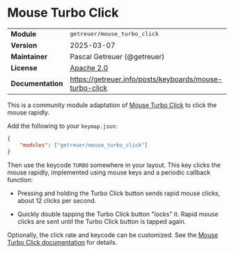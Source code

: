 # Mouse Turbo Click

<table>
<tr><td><b>Module</b></td><td><tt>getreuer/mouse_turbo_click</tt></td></tr>
<tr><td><b>Version</b></td><td>2025-03-07</td></tr>
<tr><td><b>Maintainer</b></td><td>Pascal Getreuer (@getreuer)</td></tr>
<tr><td><b>License</b></td><td><a href="../LICENSE.txt">Apache 2.0</a></td></tr>
<tr><td><b>Documentation</b></td><td>
<a href="https://getreuer.info/posts/keyboards/mouse-turbo-click">https://getreuer.info/posts/keyboards/mouse-turbo-click</a>
</td></tr>
</table>

This is a community module adaptation of [Mouse Turbo
Click](https://getreuer.info/posts/keyboards/mouse-turbo-click) to click the
mouse rapidly.

Add the following to your `keymap.json`:

```json
{
    "modules": ["getreuer/mouse_turbo_click"]
}
```

Then use the keycode `TURBO` somewhere in your layout. This key clicks the mouse
rapidly, implemented using mouse keys and a periodic callback function:

* Pressing and holding the Turbo Click button sends rapid mouse clicks,
  about 12 clicks per second.

* Quickly double tapping the Turbo Click button "locks" it. Rapid mouse
  clicks are sent until the Turbo Click button is tapped again.

Optionally, the click rate and keycode can be customized. See the [Mouse Turbo
Click documentation](https://getreuer.info/posts/keyboards/mouse-turbo-click)
for details.

